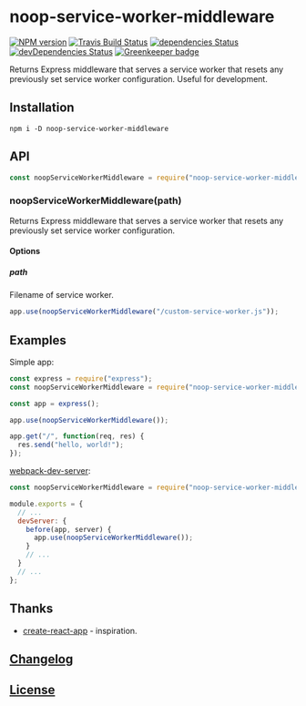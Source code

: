 # noop-service-worker-middleware

[![NPM version](https://img.shields.io/npm/v/noop-service-worker-middleware.svg)](https://www.npmjs.org/package/noop-service-worker-middleware)
[![Travis Build Status](https://img.shields.io/travis/itgalaxy/noop-service-worker-middleware/master.svg?label=build)](https://travis-ci.org/itgalaxy/noop-service-worker-middleware)
[![dependencies Status](https://david-dm.org/itgalaxy/noop-service-worker-middleware/status.svg)](https://david-dm.org/itgalaxy/noop-service-worker-middleware)
[![devDependencies Status](https://david-dm.org/itgalaxy/noop-service-worker-middleware/dev-status.svg)](https://david-dm.org/itgalaxy/noop-service-worker-middleware?type=dev)
[![Greenkeeper badge](https://badges.greenkeeper.io/itgalaxy/noop-service-worker-middleware.svg)](https://greenkeeper.io)

Returns Express middleware that serves a service worker that resets any previously set service worker configuration. Useful for development.

## Installation

```shell
npm i -D noop-service-worker-middleware
```

## API

```js
const noopServiceWorkerMiddleware = require("noop-service-worker-middleware");
```

### noopServiceWorkerMiddleware(path)

Returns Express middleware that serves a service worker that resets any previously set service worker configuration.

#### Options

##### path

Filename of service worker.

```js
app.use(noopServiceWorkerMiddleware("/custom-service-worker.js"));
```

## Examples

Simple app:

```js
const express = require("express");
const noopServiceWorkerMiddleware = require("noop-service-worker-middleware");

const app = express();

app.use(noopServiceWorkerMiddleware());

app.get("/", function(req, res) {
  res.send("hello, world!");
});
```

[webpack-dev-server](https://github.com/webpack/webpack-dev-server):

```js
const noopServiceWorkerMiddleware = require("noop-service-worker-middleware");

module.exports = {
  // ...
  devServer: {
    before(app, server) {
      app.use(noopServiceWorkerMiddleware());
    }
    // ...
  }
  // ...
};
```

## Thanks

* [create-react-app](https://github.com/facebookincubator/create-react-app) - inspiration.

## [Changelog](CHANGELOG.md)

## [License](LICENSE)
